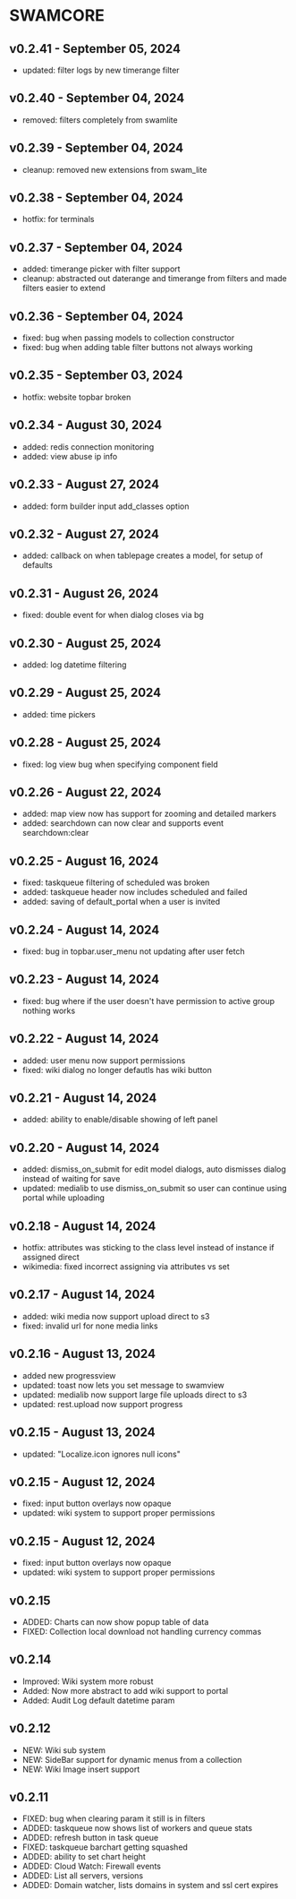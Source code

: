 # SWAMCORE

## v0.2.41 - September 05, 2024

 * updated: filter logs by new timerange filter


## v0.2.40 - September 04, 2024

 * removed: filters completely from swamlite


## v0.2.39 - September 04, 2024

 * cleanup: removed new extensions from swam_lite


## v0.2.38 - September 04, 2024

 * hotfix: for terminals


## v0.2.37 - September 04, 2024

 * added: timerange picker with filter support
 * cleanup: abstracted out daterange and timerange from filters and made filters easier to extend


## v0.2.36 - September 04, 2024

 * fixed: bug when passing models to collection constructor
 * fixed: bug when adding table filter buttons not always working


## v0.2.35 - September 03, 2024

 * hotfix: website topbar broken


## v0.2.34 - August 30, 2024

 * added: redis connection monitoring
 * added: view abuse ip info


## v0.2.33 - August 27, 2024

 * added: form builder input add_classes option


## v0.2.32 - August 27, 2024

 * added: callback on when tablepage creates a model, for setup of defaults


## v0.2.31 - August 26, 2024

 * fixed: double event for when dialog closes via bg


## v0.2.30 - August 25, 2024

 * added: log datetime filtering


## v0.2.29 - August 25, 2024

 * added: time pickers


## v0.2.28 - August 25, 2024

 * fixed: log view bug when specifying component field


## v0.2.26 - August 22, 2024

 * added: map view now has support for zooming and detailed markers
 * added: searchdown can now clear and supports event searchdown:clear


## v0.2.25 - August 16, 2024

 * fixed: taskqueue filtering of scheduled was broken
 * added: taskqueue header now includes scheduled and failed
 * added: saving of default_portal when a user is invited


## v0.2.24 - August 14, 2024

 * fixed: bug in topbar.user_menu not updating after user fetch


## v0.2.23 - August 14, 2024

 * fixed: bug where if the user doesn't have permission to active group nothing works


## v0.2.22 - August 14, 2024

 * added: user menu now support permissions
 * fixed: wiki dialog no longer defautls has wiki button


## v0.2.21 - August 14, 2024

 * added: ability to enable/disable showing of left panel
 


## v0.2.20 - August 14, 2024

 * added: dismiss_on_submit for edit model dialogs, auto dismisses dialog instead of waiting for save
 * updated: medialib to use dismiss_on_submit so user can continue using portal while uploading


## v0.2.18 - August 14, 2024

 * hotfix: attributes was sticking to the class level instead of instance if assigned direct
 * wikimedia: fixed incorrect assigning via attributes vs set


## v0.2.17 - August 14, 2024

 * added: wiki media now support upload direct to s3
 * fixed: invalid url for none media links


## v0.2.16 - August 13, 2024

 * added new progressview
 * updated: toast now lets you set message to swamview
 * updated: medialib now support large file uploads direct to s3
 * updated: rest.upload now support progress


## v0.2.15 - August 13, 2024

 * updated: "Localize.icon ignores null icons"


## v0.2.15 - August 12, 2024

 * fixed: input button overlays now opaque
 * updated: wiki system to support proper permissions


## v0.2.15 - August 12, 2024

 * fixed: input button overlays now opaque
 * updated: wiki system to support proper permissions



## v0.2.15

 * ADDED: Charts can now show popup table of data
 * FIXED: Collection local download not handling currency commas


## v0.2.14

 * Improved: Wiki system more robust
 * Added: Now more abstract to add wiki support to portal
 * Added: Audit Log default datetime param

## v0.2.12

 * NEW: Wiki sub system
 * NEW: SideBar support for dynamic menus from a collection
 * NEW: Wiki Image insert support

## v0.2.11

 * FIXED: bug when clearing param it still is in filters
 * ADDED: taskqueue now shows list of workers and queue stats
 * ADDED: refresh button in task queue
 * FIXED: taskqueue barchart getting squashed
 * ADDED: ability to set chart height
 * ADDED: Cloud Watch: Firewall events
 * ADDED: List all servers, versions
 * ADDED: Domain watcher, lists domains in system and ssl cert expires
 
 
